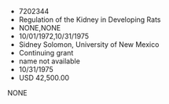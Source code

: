 * 7202344
* Regulation of the Kidney in Developing Rats
* NONE,NONE
* 10/01/1972,10/31/1975
* Sidney Solomon, University of New Mexico
* Continuing grant
*   name not available
* 10/31/1975
* USD 42,500.00

NONE